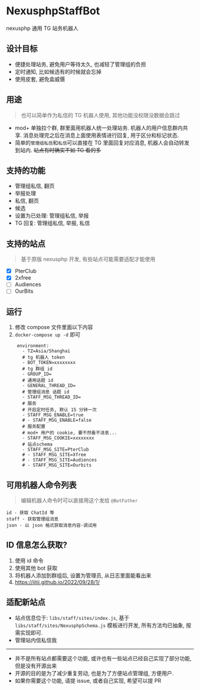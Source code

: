 # NexusphpStaffBot

nexusphp 通用 TG 站务机器人

## 设计目标
* 便捷处理站务, 避免用户等待太久, 也减轻了管理组的负担
* 定时通知, 比如候选有的时候就会忘掉
* 使用皮套, 避免盒威慑
## 用途
> 也可以简单作为私信的 TG 机器人使用, 其他功能没权限没数据会跳过

* mod+ 单独拉个群, 群里面用机器人统一处理站务. 机器人的用户信息群内共享. 消息处理完之后在消息上面使用表情进行回复, 用于区分和标记状态.
* 简单的`管理组私信`和`私信`可以直接在 TG 里面回复对应消息, 机器人会自动转发到站内.
~~站点有时确实不如 TG 看的多~~
## 支持的功能
* 管理组私信, 翻页
* 举报处理
* 私信, 翻页
* 候选
* 设置为已处理: 管理组私信, 举报
* TG 回复: 管理组私信, 举报, 私信

## 支持的站点
> 基于原版 nexusphp 开发, 有些站点可能需要适配才能使用

* [x] PterClub
* [x] 2xfree
* [ ] Audiences
* [ ] OurBits

## 运行

1. 修改 compose 文件里面以下内容
2. `docker-compose up -d` 即可

```
    environment:
      - TZ=Asia/Shanghai
      # tg 机器人 token
      - BOT_TOKEN=xxxxxxxx
      # tg 群组 id
      - GROUP_ID=
      # 通用话题 id
      - GENERAL_THREAD_ID=
      # 管理组消息 话题 id
      - STAFF_MSG_THREAD_ID=
      # 服务
      # 开启定时任务, 默认 15 分钟一次
      - STAFF_MSG_ENABLE=true
      # - STAFF_MSG_ENABLE=false
      # 服务配置
      # mod+ 用户的 cookie, 要不然看不消息...
      - STAFF_MSG_COOKIE=xxxxxxxx
      # 站点schema
      - STAFF_MSG_SITE=PterClub
      # - STAFF_MSG_SITE=Xfree
      # - STAFF_MSG_SITE=Audiences
      # - STAFF_MSG_SITE=Ourbits
```

## 可用机器人命令列表
> 编辑机器人命令时可以直接用这个发给 `@BotFather`  

```
id - 获取 ChatId 等
staff - 获取管理组消息
json - 以 json 格式获取消息内容-调试用
```

## ID 信息怎么获取?

1. 使用 id 命令
2. 使用其他 bot 获取
3. 将机器人添加到群组后, 设置为管理员, 从日志里面能看出来
4. https://iitii.github.io/2022/09/28/1/

## 适配新站点
* 站点信息位于: `libs/staff/sites/index.js`, 基于 `libs/staff/sites/NexusphpSchema.js` 模板进行开发, 所有方法均已抽象, 按需实现即可.
* 管理站内信私信我
----
* 并不是所有站点都需要这个功能, 或许也有一些站点已经自己实现了部分功能, 但是没有开源出来
* 开源的目的是为了减少重复劳动, 也是为了方便站点管理组, 方便用户.
* 如果你需要这个功能, 请提 issue, 或者自己实现, 希望可以提 PR
